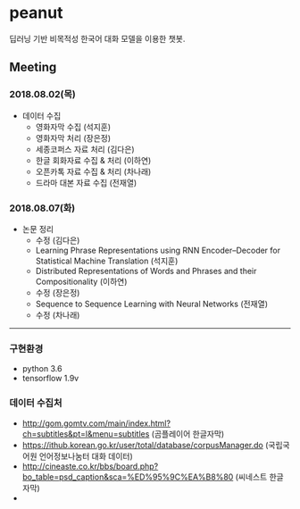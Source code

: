 # peanut
딥러닝 기반 비목적성 한국어 대화 모델을 이용한 챗봇.

## Meeting
### 2018.08.02(목)
- 데이터 수집
  - 영화자막 수집 (석지훈)
  - 영화자막 처리 (장은정)
  - 세종코퍼스 자료 처리 (김다은)
  - 한글 회화자료 수집 & 처리 (이하연)
  - 오픈카톡 자료 수집 & 처리 (차나래)
  - 드라마 대본 자료 수집 (전재열)
  
### 2018.08.07(화)
- 논문 정리
  - 수정 (김다은)
  - Learning Phrase Representations using RNN Encoder–Decoder for Statistical Machine Translation (석지훈)
  - Distributed Representations of Words and Phrases and their Compositionality (이하연)
  - 수정 (장은정)
  - Sequence to Sequence Learning with Neural Networks (전재열)
  - 수정 (차나래)
  
 ---
 ### 구현환경
 - python 3.6
 - tensorflow 1.9v
 
 ### 데이터 수집처
 - http://gom.gomtv.com/main/index.html?ch=subtitles&pt=l&menu=subtitles (곰플레이어 한글자막)
 - https://ithub.korean.go.kr/user/total/database/corpusManager.do (국립국어원 언어정보나눔터 대화 데이터)
 - http://cineaste.co.kr/bbs/board.php?bo_table=psd_caption&sca=%ED%95%9C%EA%B8%80 (씨네스트 한글자막)
 - 
